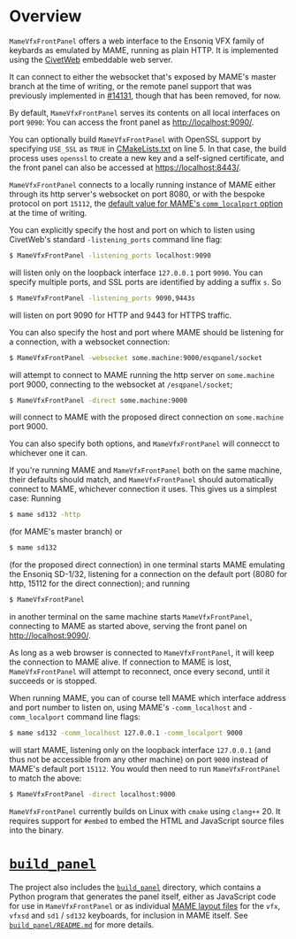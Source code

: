 # Overview

`MameVfxFrontPanel` offers a web interface to the Ensoniq VFX family of keybards as emulated by MAME, running
as plain HTTP. It is implemented using the [CivetWeb](https://github.com/civetweb/civetweb) embeddable
web server.

It can connect to either the websocket that's exposed by MAME's master branch at the time of writing, or the remote panel support that was previously implemented in [#14131](https://github.com/mamedev/mame/pull/14131), though that has been removed, for now.

By default, `MameVfxFrontPanel` serves its contents on all local interfaces on port `9090`: You can access the front panel as [http://localhost:9090/](http://localhost:9090/).

You can optionally build `MameVfxFrontPanel` with OpenSSL support by specifying `USE_SSL` as `TRUE` in 
[CMakeLists.txt](CMakeLists.txt) on line 5. In that case, the build process uses `openssl` to create a
new key and a self-signed certificate, and the front panel can also be accessed at 
[https://localhost:8443/](https://localhost:8443/).
 
`MameVfxFrontPanel` connects to a locally running instance of MAME either through its http server's websocket on port 8080, or with the bespoke protocol on port `15112`, the [default value for MAME's `comm_localport` option](https://github.com/mamedev/mame/blob/b6df5c4970f9704449ca1c94310c30e4e6d3bc6a/src/emu/emuopts.cpp#L192) at the time of writing.

You can explicitly specify the host and port on which to listen using CivetWeb's standard `-listening_ports` command line flag:

```bash
$ MameVfxFrontPanel -listening_ports localhost:9090
```

will listen only on the loopback interface `127.0.0.1` port `9090`. You can specify multiple ports,
and SSL ports are identified by adding a suffix `s`. So

```bash
$ MameVfxFrontPanel -listening_ports 9090,9443s
```

will listen on port 9090 for HTTP and 9443 for HTTPS traffic.

You can also specify the host and port where MAME should be listening for a connection, with a websocket connection:

```bash
$ MameVfxFrontPanel -websocket some.machine:9000/esqpanel/socket
```

will attempt to connect to MAME running the http server on `some.machine` port 9000, connecting to the websocket at `/esqpanel/socket`;

```bash
$ MameVfxFrontPanel -direct some.machine:9000
```

will connect to MAME with the proposed direct connection on `some.machine` port 9000.

You can also specify both options, and `MameVfxFrontPanel` will connecct to whichever one it can.

If you're running MAME and `MameVfxFrontPanel` both on the same machine, their defaults should match,
and `MameVfxFrontPanel` should automatically connect to MAME, whichever connection it uses. This gives us a simplest case: Running

```bash
$ mame sd132 -http
```

(for MAME's master branch) or 

```bash
$ mame sd132
```

(for the proposed direct connection) in one terminal starts MAME emulating the Ensoniq SD-1/32, listening for a connection on the default port (8080 for http, 15112 for the direct connection); and running

```bash
$ MameVfxFrontPanel
```

in another terminal on the same machine starts `MameVfxFrontPanel`, connecting to MAME as started above, serving the front panel on [http://localhost:9090/](http://localhost:9090/).

As long as a web browser is connected to `MameVfxFrontPanel`, it will keep the connection to MAME alive. If connection to MAME is lost, `MameVfxFrontPanel`
will attempt to reconnect, once every second, until it succeeds or is stopped.

When running MAME, you can of course tell MAME which interface address and port number to listen on, using MAME's `-comm_localhost` and `-comm_localport` command line flags:

```bash
$ mame sd132 -comm_localhost 127.0.0.1 -comm_localport 9000
```

will start MAME, listening only on the loopback interface `127.0.0.1` (and thus not be accessible from any other machine) on port `9000` instead of MAME's default port `15112`. You would then need to run `MameVfxFrontPanel` to match the above:

```bash
$ MameVfxFrontPanel -direct localhost:9000
```

`MameVfxFrontPanel` currently builds on Linux with `cmake` using `clang++` 20. It requires support for `#embed` to embed the HTML and JavaScript source files into the binary.

# [`build_panel`](build_panel)

The project also includes the [`build_panel`](build_panel) directory, which contains a Python program that generates the panel itself, either as JavaScript code for use in `MameVfxFrontPanel` or as individual [MAME layout files](https://docs.mamedev.org/techspecs/layout_files.html) for the `vfx`, `vfxsd` and `sd1` / `sd132` keyboards, for inclusion in MAME itself. See [`build_panel/README.md`](build_panel/README.md) for more details.

